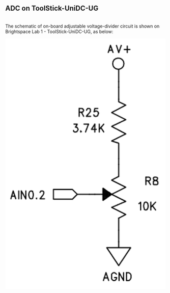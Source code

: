 ## ADC on ToolStick-UniDC-UG

<br> The schematic of on-board adjustable voltage-divider circuit is shown on Brightspace Lab 1 - ToolStick-UniDC-UG, as below:

<img src="./Sch.png" width="600px">
